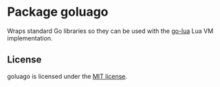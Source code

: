 Package goluago
===============

Wraps standard Go libraries so they can be used with the [go-lua](github.com/Shopify/go-lua) Lua VM implementation.

License
-------

goluago is licensed under the [MIT license](https://github.com/Shopify/goluago/blob/master/LICENSE.md).
